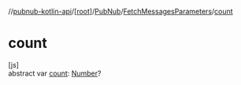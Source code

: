 //[pubnub-kotlin-api](../../../../index.md)/[[root]](../../index.md)/[PubNub](../index.md)/[FetchMessagesParameters](index.md)/[count](count.md)

# count

[js]\
abstract var [count](count.md): [Number](https://kotlinlang.org/api/core/kotlin-stdlib/kotlin/-number/index.html)?
